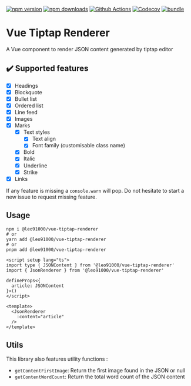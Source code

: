 [![npm version][npm-version-src]][npm-version-href]
[![npm downloads][npm-downloads-src]][npm-downloads-href]
[![Github Actions][github-actions-src]][github-actions-href]
[![Codecov][codecov-src]][codecov-href]
[![bundle][bundle-src]][bundle-href]

# Vue Tiptap Renderer

A Vue component to render JSON content generated by tiptap editor

## :heavy_check_mark: Supported features

- [x] Headings
- [x] Blockquote
- [x] Bullet list
- [x] Ordered list
- [x] Line feed
- [x] Images
- [x] Marks
  - [x] Text styles
    - [x] Text align
    - [x] Font family (customisable class name)
  - [x] Bold
  - [x] Italic
  - [x] Underline
  - [x] Strike
- [x] Links

If any feature is missing a `console.warn` will pop. Do not hesitate to start a new issue to request missing feature.

## Usage

```shell
npm i @leo91000/vue-tiptap-renderer
# or
yarn add @leo91000/vue-tiptap-renderer
# or
pnpm add @leo91000/vue-tiptap-renderer
```

```vue
<script setup lang="ts">
import type { JSONContent } from '@leo91000/vue-tiptap-renderer'
import { JsonRenderer } from '@leo91000/vue-tiptap-renderer'

defineProps<{
  article: JSONContent
}>()
</script>

<template>
  <JsonRenderer
    :content="article"
  />
</template>
```

## Utils

This library also features utility functions :
- `getContentFirstImage`: Return the first image found in the JSON or null
- `getContentWordCount`: Return the total word count of the JSON content

<!-- Badges -->
[npm-version-src]: https://img.shields.io/npm/v/@leo91000/vue-tiptap-renderer?style=flat-square
[npm-version-href]: https://www.npmjs.com/package/@leo91000/vue-tiptap-renderer

[npm-downloads-src]: https://img.shields.io/npm/dm/@leo91000/vue-tiptap-renderer?style=flat-square
[npm-downloads-href]: https://www.npmjs.com/package/@leo91000/vue-tiptap-renderer

[github-actions-src]: https://img.shields.io/github/workflow/status/leo91000/vue-tiptap-renderer/ci/main?style=flat-square
[github-actions-href]: https://github.com/leo91000/vue-tiptap-renderer/actions?query=workflow%3Aci

[codecov-src]: https://img.shields.io/codecov/c/gh/leo91000/vue-tiptap-renderer/main?style=flat-square
[codecov-href]: https://codecov.io/gh/leo91000/vue-tiptap-renderer

[bundle-src]: https://img.shields.io/bundlephobia/minzip/@leo91000/vue-tiptap-renderer?style=flat-square
[bundle-href]: https://bundlephobia.com/result?p=@leo91000/vue-tiptap-renderer
